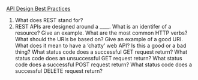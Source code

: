 [API Design Best Practices](https://docs.microsoft.com/en-us/azure/architecture/best-practices/api-design)

1. What does REST stand for?
2. REST APIs are designed around a ____.
What is an identifer of a resource? Give an example.
What are the most common HTTP verbs?
What should the URIs be based on?
Give an example of a good URI.
What does it mean to have a ‘chatty’ web API? Is this a good or a bad thing?
What status code does a successful GET request return?
What status code does an unsuccessful GET request return?
What status code does a successful POST request return?
What status code does a successful DELETE request return?
